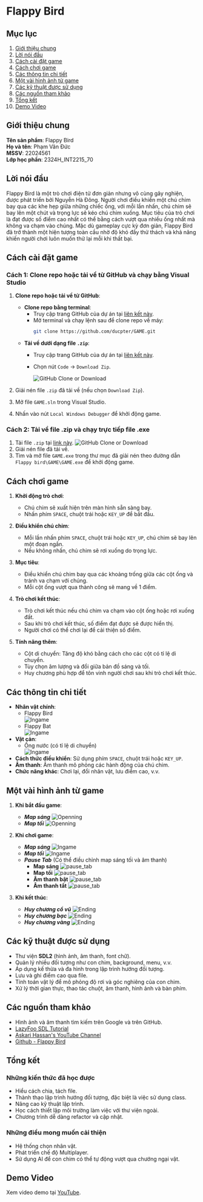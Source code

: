# Flappy Bird 

## Mục lục

1. [Giới thiệu chung](#giới-thiệu-chung)
2. [Lời nói đầu](#lời-nói-đầu)
3. [Cách cài đặt game](#cách-cài-đặt-game)
4. [Cách chơi game](#cách-chơi-game)
5. [Các thông tin chi tiết](#các-thông-tin-chi-tiết)
6. [Một vài hình ảnh từ game](#một-vài-hình-ảnh-từ-game)
7. [Các kỹ thuật được sử dụng](#các-kỹ-thuật-được-sử-dụng)
8. [Các nguồn tham khảo](#các-nguồn-tham-khảo)
9. [Tổng kết](#tổng-kết)
10. [Demo Video](#demo-video)

## Giới thiệu chung

**Tên sản phẩm**: Flappy Bird  
**Họ và tên**: Phạm Văn Đức  
**MSSV**: 22024561  
**Lớp học phần**: 2324H_INT2215_70

## Lời nói đầu
Flappy Bird là một trò chơi điện tử đơn giản nhưng vô cùng gây nghiện, được phát triển bởi Nguyễn Hà Đông. Người chơi điều khiển một chú chim bay qua các khe hẹp giữa những chiếc ống, với mỗi lần nhấn, chú chim sẽ bay lên một chút và trọng lực sẽ kéo chú chim xuống. Mục tiêu của trò chơi là đạt được số điểm cao nhất có thể bằng cách vượt qua nhiều ống nhất mà không va chạm vào chúng. Mặc dù gameplay cực kỳ đơn giản, Flappy Bird đã trở thành một hiện tượng toàn cầu nhờ độ khó đầy thử thách và khả năng khiến người chơi luôn muốn thử lại mỗi khi thất bại.

## Cách cài đặt game

### Cách 1: Clone repo hoặc tải về từ GitHub và chạy bằng Visual Studio

1. **Clone repo hoặc tải về từ GitHub**:
   - **Clone repo bằng terminal**:
     - Truy cập trang GitHub của dự án tại [liên kết này](https://github.com/ducpter/GAME).
     - Mở terminal và chạy lệnh sau để clone repo về máy:
       ```bash
       git clone https://github.com/ducpter/GAME.git
       ```
   - **Tải về dưới dạng file `.zip`**:
     - Truy cập trang GitHub của dự án tại [liên kết này](https://github.com/ducpter/GAME).
     - Chọn nút `Code` -> `Download Zip`.

       ![GitHub Clone or Download](GAME/res/demo/github.png)

2. Giải nén file `.zip` đã tải về (nếu chọn `Download Zip`).
3. Mở file `GAME.sln` trong Visual Studio.
4. Nhấn vào nút `Local Windows Debugger` để khởi động game.


### Cách 2: Tải về file .zip và chạy trực tiếp file .exe
1. Tải file `.zip` tại [link này](https://github.com/ducpter/GAME/releases/tag/v1.0).
   ![GitHub Clone or Download](GAME/res/demo/github1.png)
2. Giải nén file đã tải về.
3. Tìm và mở file `GAME.exe` trong thư mục đã giải nén theo đường dẫn `Flappy bird\GAME\GAME.exe` để khởi động game.

## Cách chơi game

1. **Khởi động trò chơi**:
   - Chú chim sẽ xuất hiện trên màn hình sẵn sàng bay.
   - Nhấn phím `SPACE`, chuột trái hoặc `KEY_UP` để bắt đầu.

2. **Điều khiển chú chim**:
   - Mỗi lần nhấn phím `SPACE`, chuột trái hoặc `KEY_UP`, chú chim sẽ bay lên một đoạn ngắn.
   - Nếu không nhấn, chú chim sẽ rơi xuống do trọng lực.

3. **Mục tiêu**:
   - Điều khiển chú chim bay qua các khoảng trống giữa các cột ống và tránh va chạm với chúng.
   - Mỗi cột ống vượt qua thành công sẽ mang về 1 điểm.

4. **Trò chơi kết thúc**:
   - Trò chơi kết thúc nếu chú chim va chạm vào cột ống hoặc rơi xuống đất.
   - Sau khi trò chơi kết thúc, số điểm đạt được sẽ được hiển thị.
   - Người chơi có thể chơi lại để cải thiện số điểm.

5. **Tính năng thêm**:
   - Cột di chuyển: Tăng độ khó bằng cách cho các cột có tỉ lệ di chuyển.
   - Tùy chọn âm lượng và đổi giữa bản đồ sáng và tối.
   - Huy chương phù hợp để tôn vinh người chơi sau khi trò chơi kết thúc.

## Các thông tin chi tiết

- **Nhân vật chính**:
  - Flappy Bird  
    ![Ingame](GAME/res/image/bird.png)
  - Flappy Bat  
    ![Ingame](GAME/res/image/bird-dark.png)
- **Vật cản**:
  - Ống nước (có tỉ lệ di chuyển)  
    ![Ingame](GAME/res/image/pipe.png)
- **Cách thức điều khiển**: Sử dụng phím `SPACE`, chuột trái hoặc `KEY_UP`.
- **Âm thanh**: Âm thanh mô phỏng các hành động của chú chim.
- **Chức năng khác**: Chơi lại, đổi nhân vật, lưu điểm cao, v.v.

## Một vài hình ảnh từ game

1. **Khi bắt đầu game**:
   - ***Map sáng***
     ![Openning](GAME/res/demo/message.png)
   - ***Map tối***
     ![Openning](GAME/res/demo/message_night.png)

2. **Khi chơi game**:
   - ***Map sáng***
     ![Ingame](GAME/res/demo/ingame_day.png)
   - ***Map tối***
     ![Ingame](GAME/res/demo/ingame_night.png)
   - ***Pause Tab*** (Có thể điều chỉnh map sáng tối và âm thanh)
     - ****Map sáng****
       ![pause_tab](GAME/res/demo/pause_tab_music_on.png)
     - ****Map tối****
       ![pause_tab](GAME/res/demo/pause_tab_nightmode.png)
     - ****Âm thanh bật****
       ![pause_tab](GAME/res/demo/pause_tab_music_on.png)
     - ****Âm thanh tắt****
       ![pause_tab](GAME/res/demo/pause_tab_music_off.png)

3. **Khi kết thúc**:
   - ***Huy chương cổ vũ***
     ![Ending](GAME/res/demo/co_vu.png)
   - ***Huy chương bạc***
     ![Ending](GAME/res/demo/huychuongbac.png)
   - ***Huy chương vàng***
     ![Ending](GAME/res/demo/huychuongvang.png)

## Các kỹ thuật được sử dụng

- Thư viện **SDL2** (hình ảnh, âm thanh, font chữ).
- Quản lý nhiều đối tượng như con chim, background, menu, v.v.
- Áp dụng kế thừa và đa hình trong lập trình hướng đối tượng.
- Lưu và ghi điểm cao qua file.
- Tính toán vật lý để mô phỏng độ rơi và góc nghiêng của con chim.
- Xử lý thời gian thực, thao tác chuột, âm thanh, hình ảnh và bàn phím.

## Các nguồn tham khảo

- Hình ảnh và âm thanh tìm kiếm trên Google và trên GitHub.
- [LazyFoo SDL Tutorial](https://lazyfoo.net/tutorials/SDL/index.php)
- [Askari Hassan's YouTube Channel](https://www.youtube.com/channel/UC2Ab_b49frkmgFJajOvtkpw)
- [Github - Flappy Bird](https://github.com/conglb/Flappy-Bird)

## Tổng kết

### Những kiến thức đã học được

- Hiểu cách chia, tách file.
- Thành thạo lập trình hướng đối tượng, đặc biệt là việc sử dụng class.
- Nâng cao kỹ thuật lập trình.
- Học cách thiết lập môi trường làm việc với thư viện ngoài.
- Chương trình dễ dàng refactor và cập nhật.

### Những điều mong muốn cải thiện

- Hệ thống chọn nhân vật.
- Phát triển chế độ Multiplayer.
- Sử dụng AI để con chim có thể tự động vượt qua chướng ngại vật.

## Demo Video

Xem video demo tại [YouTube](https://www.youtube.com/watch?v=kSdAvtmIgWk).
